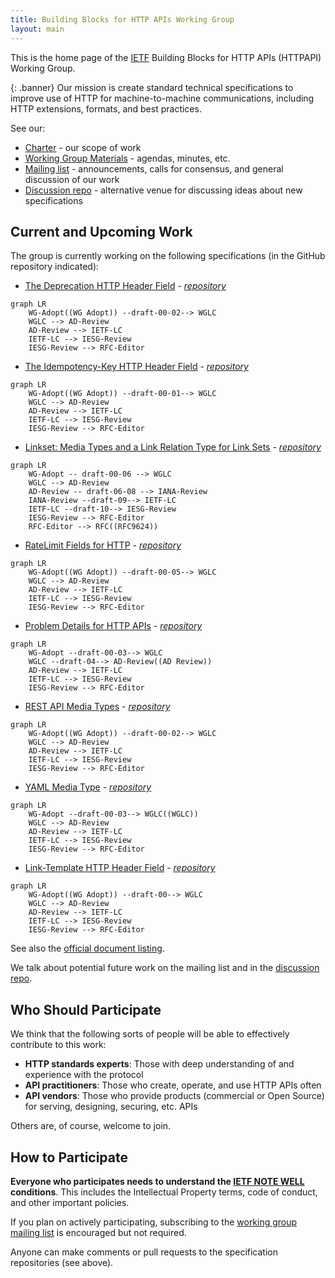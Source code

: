 ```yaml
---
title: Building Blocks for HTTP APIs Working Group
layout: main
---
```


This is the home page of the [IETF](https://www.ietf.org/) Building Blocks for HTTP APIs (HTTPAPI) Working Group.

{: .banner}
Our mission is create standard technical specifications to improve use of HTTP for machine-to-machine communications, including HTTP extensions, formats, and best practices.

See our:

* [Charter](https://datatracker.ietf.org/wg/httpapi/about/) - our scope of work
* [Working Group Materials](https://github.com/ietf-wg-httpapi/wg-materials) - agendas, minutes, etc.
* [Mailing list](https://www.ietf.org/mailman/listinfo/httpapi) - announcements, calls for consensus, and general discussion of our work
* [Discussion repo](https://github.com/ietf-wg-httpapi/discussion/discussions) - alternative venue for discussing ideas about new specifications

## Current and Upcoming Work

The group is currently working on the following specifications (in the GitHub repository indicated):

* [The Deprecation HTTP Header Field](https://datatracker.ietf.org/doc/draft-ietf-httpapi-deprecation-header/) - _[repository](https://github.com/ietf-wg-httpapi/deprecation-header)_
```mermaid
graph LR
    WG-Adopt((WG Adopt)) --draft-00-02--> WGLC
    WGLC --> AD-Review
    AD-Review --> IETF-LC
    IETF-LC --> IESG-Review
    IESG-Review --> RFC-Editor
```
* [The Idempotency-Key HTTP Header Field](https://datatracker.ietf.org/doc/draft-ietf-httpapi-idempotency-key-header/) - _[repository](https://github.com/ietf-wg-httpapi/idempotency)_
```mermaid
graph LR
    WG-Adopt((WG Adopt)) --draft-00-01--> WGLC
    WGLC --> AD-Review
    AD-Review --> IETF-LC
    IETF-LC --> IESG-Review
    IESG-Review --> RFC-Editor
```
* [Linkset: Media Types and a Link Relation Type for Link Sets](https://datatracker.ietf.org/doc/draft-ietf-httpapi-linkset/) - _[repository](https://github.com/ietf-wg-httpapi/linkset)_

```mermaid
graph LR
    WG-Adopt -- draft-00-06 --> WGLC
    WGLC --> AD-Review
    AD-Review -- draft-06-08 --> IANA-Review
    IANA-Review --draft-09--> IETF-LC
    IETF-LC --draft-10--> IESG-Review
    IESG-Review --> RFC-Editor
    RFC-Editor --> RFC((RFC9624))
```

* [RateLimit Fields for HTTP](https://datatracker.ietf.org/doc/draft-ietf-httpapi-ratelimit-headers/) - _[repository](https://github.com/ietf-wg-httpapi/ratelimit-headers)_
```mermaid
graph LR
    WG-Adopt((WG Adopt)) --draft-00-05--> WGLC
    WGLC --> AD-Review
    AD-Review --> IETF-LC
    IETF-LC --> IESG-Review
    IESG-Review --> RFC-Editor
```

* [Problem Details for HTTP APIs](https://datatracker.ietf.org/doc/draft-ietf-httpapi-rfc7807bis/) - _[repository](https://github.com/ietf-wg-httpapi/rfc7807bis)_
```mermaid
graph LR
    WG-Adopt --draft-00-03--> WGLC
    WGLC --draft-04--> AD-Review((AD Review))
    AD-Review --> IETF-LC
    IETF-LC --> IESG-Review
    IESG-Review --> RFC-Editor
```
* [REST API Media Types](https://datatracker.ietf.org/doc/draft-ietf-httpapi-rest-api-mediatypes/) - _[repository](https://github.com/ietf-wg-httpapi/mediatypes)_
```mermaid
graph LR
    WG-Adopt((WG Adopt)) --draft-00-02--> WGLC
    WGLC --> AD-Review
    AD-Review --> IETF-LC
    IETF-LC --> IESG-Review
    IESG-Review --> RFC-Editor
```
* [YAML Media Type](https://datatracker.ietf.org/doc/draft-ietf-httpapi-yaml-mediatypes/) - _[repository](https://github.com/ietf-wg-httpapi/mediatypes)_
```mermaid
graph LR
    WG-Adopt --draft-00-03--> WGLC((WGLC))
    WGLC --> AD-Review
    AD-Review --> IETF-LC
    IETF-LC --> IESG-Review
    IESG-Review --> RFC-Editor
```

* [Link-Template HTTP Header Field](https://datatracker.ietf.org/doc/draft-ietf-httpapi-link-template/) - _[repository](https://github.com/ietf-wg-httpapi/link-template)_

```mermaid
graph LR
    WG-Adopt((WG Adopt)) --draft-00--> WGLC
    WGLC --> AD-Review
    AD-Review --> IETF-LC
    IETF-LC --> IESG-Review
    IESG-Review --> RFC-Editor
```

See also the [official document listing](https://datatracker.ietf.org/wg/httpapi/documents/).

We talk about potential future work on the mailing list and in the [discussion repo](https://github.com/ietf-wg-httpapi/discussion/discussions).


## Who Should Participate

We think that the following sorts of people will be able to effectively contribute to this work:

* **HTTP standards experts**: Those with deep understanding of and experience with the protocol
* **API practitioners**: Those who create, operate, and use HTTP APIs often
* **API vendors**: Those who provide products (commercial or Open Source) for serving, designing, securing, etc. APIs

Others are, of course, welcome to join.


## How to Participate

**Everyone who participates needs to understand the [IETF NOTE WELL](https://www.ietf.org/about/note-well/) conditions**. This includes the Intellectual Property terms, code of conduct, and other important policies.

If you plan on actively participating, subscribing to the [working group mailing list](https://www.ietf.org/mailman/listinfo/httpapi) is encouraged but not required.

Anyone can make comments or pull requests to the specification repositories (see above).



